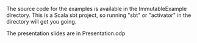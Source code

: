 The source code for the examples is available in the ImmutableExample directory.
This is a Scala sbt project, so running "sbt" or "activator" in the directory will get you going.

The presentation slides are in Presentation.odp
